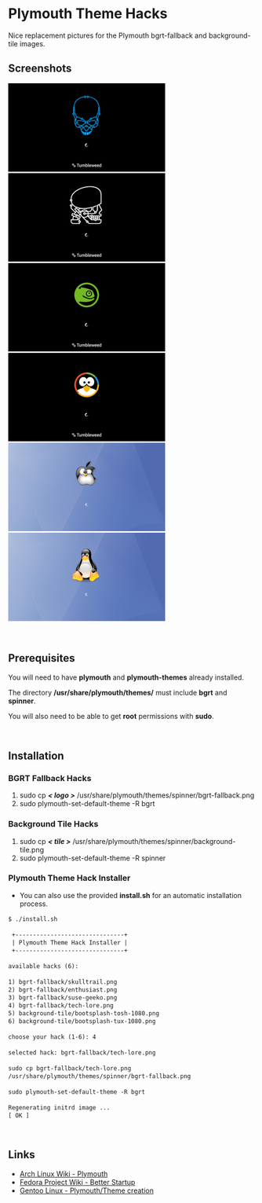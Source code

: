 # Plymouth Theme Hacks

Nice replacement pictures for the Plymouth bgrt-fallback and background-tile images.

## Screenshots

![Enthusiast](screenshot/screenshot-nuc.png)
![Skulltrail](screenshot/screenshot-skull.png)
![SuSE Geeko](screenshot/screenshot-suse.png)
![Tech Lore](screenshot/screenshot-tech.png)
![Silent Tosh](screenshot/screenshot-tosh.png)
![Silent Tux](screenshot/screenshot-tux.png)

&#160;

## Prerequisites

You will need to have **plymouth** and **plymouth-themes** already installed.

The directory **/usr/share/plymouth/themes/** must include **bgrt** and **spinner**.

You will also need to be able to get **root** permissions with **sudo**.

&#160;

## Installation

### BGRT Fallback Hacks
1. sudo cp ***< logo >*** /usr/share/plymouth/themes/spinner/bgrt-fallback.png
2. sudo plymouth-set-default-theme -R bgrt

### Background Tile Hacks
1. sudo cp ***< tile >*** /usr/share/plymouth/themes/spinner/background-tile.png
2. sudo plymouth-set-default-theme -R spinner


### Plymouth Theme Hack Installer

* You can also use the provided **install.sh** for an automatic installation process.

```
$ ./install.sh

 +-------------------------------+
 | Plymouth Theme Hack Installer |
 +-------------------------------+

available hacks (6):

1) bgrt-fallback/skulltrail.png
2) bgrt-fallback/enthusiast.png
3) bgrt-fallback/suse-geeko.png
4) bgrt-fallback/tech-lore.png
5) background-tile/bootsplash-tosh-1080.png
6) background-tile/bootsplash-tux-1080.png

choose your hack (1-6): 4

selected hack: bgrt-fallback/tech-lore.png

sudo cp bgrt-fallback/tech-lore.png /usr/share/plymouth/themes/spinner/bgrt-fallback.png

sudo plymouth-set-default-theme -R bgrt

Regenerating initrd image ...
[ OK ]

```

&#160;

## Links
* [Arch Linux Wiki - Plymouth](https://wiki.archlinux.org/title/Plymouth)
* [Fedora Project Wiki - Better Startup](https://fedoraproject.org/wiki/Features/BetterStartup)
* [Gentoo Linux - Plymouth/Theme creation](https://wiki.gentoo.org/wiki/Plymouth/Theme_creation)

